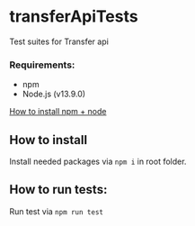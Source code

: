 # transferApiTests
Test suites for Transfer api
### Requirements:
  * npm
  * Node.js (v13.9.0)

[How to install npm + node](https://docs.npmjs.com/downloading-and-installing-node-js-and-npm)
## How to install
Install needed packages via `npm i` in root folder.
## How to run tests:
Run test via `npm run test` 
